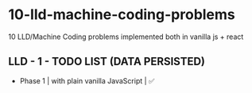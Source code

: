 # 10-lld-machine-coding-problems

10 LLD/Machine Coding problems implemented both in vanilla js + react

## LLD - 1 - TODO LIST (DATA PERSISTED)

- Phase 1 | with plain vanilla JavaScript | ✅
